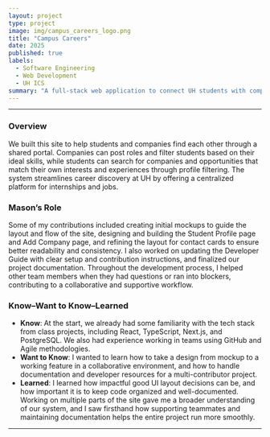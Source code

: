 ```yaml
---
layout: project
type: project
image: img/campus_careers_logo.png
title: "Campus Careers"
date: 2025
published: true
labels:
  - Software Engineering
  - Web Development
  - UH ICS
summary: "A full-stack web application to connect UH students with companies offering internships and jobs."
---
```


<hr>

### Overview

We built this site to help students and companies find each other through a shared portal. Companies can post roles and filter students based on their ideal skills, while students can search for companies and opportunities that match their own interests and experiences through profile filtering. The system streamlines career discovery at UH by offering a centralized platform for internships and jobs.

### Mason’s Role

Some of my contributions included creating initial mockups to guide the layout and flow of the site, designing and building the Student Profile page and Add Company page, and refining the layout for contact cards to ensure better readability and consistency. I also worked on updating the Developer Guide with clear setup and contribution instructions, and finalized our project documentation. Throughout the development process, I helped other team members when they had questions or ran into blockers, contributing to a collaborative and supportive workflow.

### Know–Want to Know–Learned

- **Know**: At the start, we already had some familiarity with the tech stack from class projects, including React, TypeScript, Next.js, and PostgreSQL. We also had experience working in teams using GitHub and Agile methodologies.
- **Want to Know**: I wanted to learn how to take a design from mockup to a working feature in a collaborative environment, and how to handle documentation and developer resources for a multi-contributor project.
- **Learned**: I learned how impactful good UI layout decisions can be, and how important it is to keep code organized and well-documented. Working on multiple parts of the site gave me a broader understanding of our system, and I saw firsthand how supporting teammates and maintaining documentation helps the entire project run more smoothly.

<hr>
